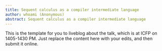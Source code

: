 ```yaml
---
title: Sequent calculus as a compiler intermediate language
author: whoami (Anonymous)
abstract: Sequent calculus as a compiler intermediate language
---
```


This is the template for you to liveblog about the talk,
which is at ICFP on 1405-1430 PM.  Just replace the content here
with your edits, and then submit it online.

